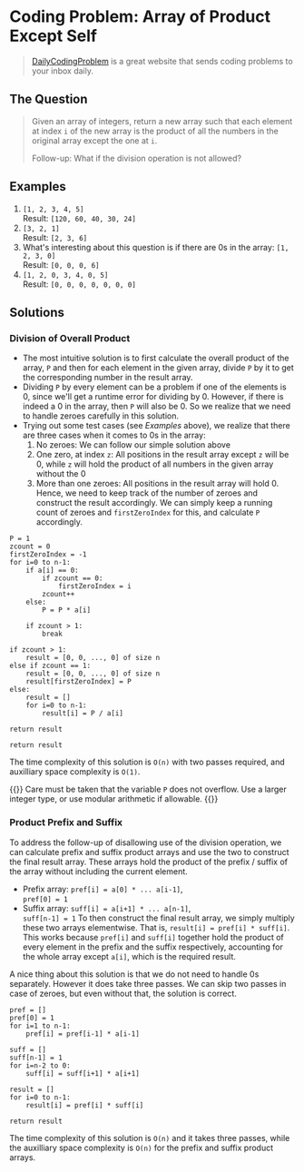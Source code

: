 # Coding Problem: Array of Product Except Self


> [DailyCodingProblem](https://www.dailycodingproblem.com/) is a great website that sends coding problems to your inbox daily.

## The Question

> Given an array of integers, return a new array such that each element at index `i` of the new array is the product of all the numbers in the original array except the one at `i`.
> 
> Follow-up: What if the division operation is not allowed?

## Examples
1. `[1, 2, 3, 4, 5]`  
   Result: `[120, 60, 40, 30, 24]`
2. `[3, 2, 1]`  
   Result: `[2, 3, 6]`
3. What's interesting about this question is if there are 0s in the array: `[1, 2, 3, 0]`  
   Result: `[0, 0, 0, 6]`
4. `[1, 2, 0, 3, 4, 0, 5]`  
   Result: `[0, 0, 0, 0, 0, 0, 0]`

## Solutions
### Division of Overall Product
* The most intuitive solution is to first calculate the overall product of the array, `P` and then for each element in the given array, divide `P` by it to get the corresponding number in the result array.
* Dividing `P` by every element can be a problem if one of the elements is 0, since we'll get a runtime error for dividing by 0. However, if there is indeed a 0 in the array, then `P` will also be 0. So we realize that we need to handle zeroes carefully in this solution.
* Trying out some test cases (see *Examples* above), we realize that there are three cases when it comes to 0s in the array:
	1. No zeroes: We can follow our simple solution above
	2. One zero, at index `z`: All positions in the result array except `z` will be 0, while `z` will hold the product of all numbers in the given array without the 0
	3. More than one zeroes: All positions in the result array will hold 0.
	Hence, we need to keep track of the number of zeroes and construct the result accordingly. We can simply keep a running count of zeroes and `firstZeroIndex` for this, and calculate `P` accordingly.
```
P = 1
zcount = 0
firstZeroIndex = -1
for i=0 to n-1:
	if a[i] == 0:
		if zcount == 0:
			firstZeroIndex = i
		zcount++
	else:
		P = P * a[i]

	if zcount > 1:
		break

if zcount > 1:
	result = [0, 0, ..., 0] of size n
else if zcount == 1:
	result = [0, 0, ..., 0] of size n
	result[firstZeroIndex] = P
else:
	result = []
	for i=0 to n-1:
		result[i] = P / a[i]

return result

return result
```

The time complexity of this solution is `O(n)` with two passes required, and auxilliary space complexity is `O(1)`. 

{{<admonition type=warning title="Take care of overflow!" open=false >}}
  Care must be taken that the variable `P` does not overflow. Use a larger integer type, or use modular arithmetic if allowable.
{{</admonition>}}


### Product Prefix and Suffix
To address the follow-up of disallowing use of the division operation, we can calculate prefix and suffix product arrays and use the two to construct the final result array. These arrays hold the product of the prefix / suffix of the array without including the current element.
* Prefix array: `pref[i] = a[0] * ... a[i-1]`,  
  `pref[0] = 1`
* Suffix array: `suff[i] = a[i+1] * ... a[n-1]`,  
  `suff[n-1] = 1`
To then construct the final result array, we simply multiply these two arrays elementwise. That is, `result[i] = pref[i] * suff[i]`. This works because `pref[i]` and `suff[i]` together hold the product of every element in the prefix and the suffix respectively, accounting for the whole array except `a[i]`, which is the required result.

A nice thing about this solution is that we do not need to handle 0s separately. However it does take three passes. We can skip two passes in case of zeroes, but even without that, the solution is correct.
```
pref = []
pref[0] = 1
for i=1 to n-1:
	pref[i] = pref[i-1] * a[i-1]

suff = []
suff[n-1] = 1
for i=n-2 to 0:
	suff[i] = suff[i+1] * a[i+1]

result = []
for i=0 to n-1:
	result[i] = pref[i] * suff[i]

return result
```
The time complexity of this solution is `O(n)` and it takes three passes, while the auxilliary space complexity is `O(n)` for the prefix and suffix product arrays.
